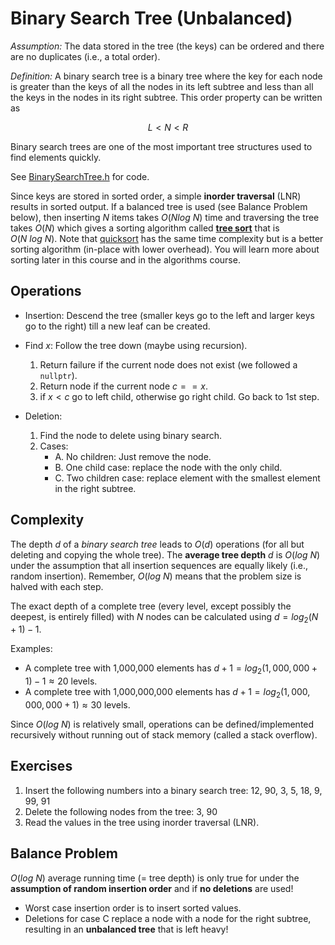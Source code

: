 # Binary Search Tree (Unbalanced)

_Assumption:_ The data stored in the tree (the keys) can be ordered and there are no duplicates (i.e., a total order).

_Definition:_ A binary search tree is a binary tree where the key for each node is greater than the keys of all the nodes in its left subtree and less than all the keys in the nodes in its right subtree.
    This order property can be written as 
    
$$L < N < R$$

Binary search trees are one of the most important tree structures used to find elements quickly.


See [BinarySearchTree.h](BinarySearchTree.h) for code.

Since keys are stored in sorted order, a simple **inorder traversal** (LNR) results in sorted output.
If a balanced tree is used (see Balance Problem below), then inserting $N$ items takes $O(N log\ N)$ time and traversing 
the tree takes $O(N)$ which gives a sorting algorithm called [**tree sort**](https://en.wikipedia.org/wiki/Tree_sort) that is $O(N\ log\ N)$. Note that [quicksort](https://en.wikipedia.org/wiki/Quicksort) 
has the same time complexity but is a better sorting algorithm (in-place with lower overhead). You will learn more about sorting later in this course and in the algorithms course.

## Operations
* Insertion: Descend the tree (smaller keys go to the left and larger keys go to the right) till a new leaf can be created.

* Find $x$: Follow the tree down (maybe using recursion).
    1. Return failure if the current node does not exist (we followed a `nullptr`).
    2. Return node if the current node $c == x$.
    3. if $x < c$ go to left child, otherwise go right child. Go back to 1st step. 

* Deletion: 
    1. Find the node to delete using binary search.
    2. Cases:
        - A. No children: Just remove the node.
        - B. One child case: replace the node with the only child.
        - C. Two children case: replace element with the smallest element in
            the right subtree.

## Complexity 
The depth $d$ of a _binary search tree_ leads to $O(d)$ operations (for all but deleting and copying the whole tree). The **average tree depth** $d$ is $O(log\ N)$ under the
assumption that all insertion sequences are equally likely (i.e., random insertion). Remember, $O(log\ N)$ means 
that the problem size is halved with each step.

The exact depth of a complete tree (every level, except possibly the deepest, is entirely filled) with $N$ nodes can be calculated using $d = log_2(N + 1) - 1$. 

Examples: 
* A complete tree with 1,000,000 elements has $d + 1 = log_2(1,000,000 + 1) - 1 \approx 20$ levels.
* A complete tree with 1,000,000,000 elements has $d + 1 = log_2(1,000,000,000 + 1) \approx 30$ levels.

Since $O(log\ N)$ is relatively small, operations can be defined/implemented recursively without running out of stack memory (called a stack overflow).


## Exercises 
1. Insert the following numbers into a binary search tree: 12, 90, 3, 5, 18, 9, 99, 91
2. Delete the following nodes from the tree: 3, 90
3. Read the values in the tree using inorder traversal (LNR).


## Balance Problem
$O(log\ N)$ average running time (= tree depth) is only true for under the **assumption of random insertion order** and if 
**no deletions** are used! 

* Worst case insertion order is to insert sorted values.
* Deletions for case C replace a node with a node for the right subtree, resulting in an **unbalanced tree** that 
  is left heavy!

